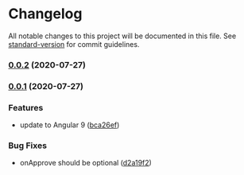 # Changelog

All notable changes to this project will be documented in this file. See [standard-version](https://github.com/conventional-changelog/standard-version) for commit guidelines.

### [0.0.2](https://github.com/gns088/ngx-paypal/compare/v0.0.1...v0.0.2) (2020-07-27)

### [0.0.1](https://github.com/gns088/ngx-paypal/compare/v2.0.2...v0.0.1) (2020-07-27)


### Features

* update to Angular 9 ([bca26ef](https://github.com/gns088/ngx-paypal/commit/bca26ef6c4a4a5b4e7cfed29ca561d5aa947129a))


### Bug Fixes

* onApprove should be optional ([d2a19f2](https://github.com/gns088/ngx-paypal/commit/d2a19f24c8cc01e15376f72e4af54d3774750b47))
